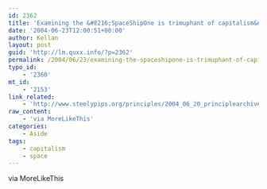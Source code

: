 ```yaml
---
id: 2362
title: 'Examining the &#8216;SpaceShipOne is trimuphant of capitalism&#8217; meme'
date: '2004-06-23T12:00:51+00:00'
author: Kellan
layout: post
guid: 'http://lm.quxx.info/?p=2362'
permalink: /2004/06/23/examining-the-spaceshipone-is-trimuphant-of-capitalism-meme/
typo_id:
    - '2360'
mt_id:
    - '2153'
link_related:
    - 'http://www.steelypips.org/principles/2004_06_20_principlearchive.php?show_id=108793803916667264#108793803916667264'
raw_content:
    - 'via MoreLikeThis'
categories:
    - Aside
tags:
    - capitalism
    - space
---
```


via MoreLikeThis
